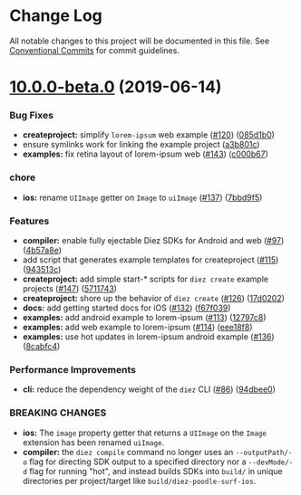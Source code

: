 # Change Log

All notable changes to this project will be documented in this file.
See [Conventional Commits](https://conventionalcommits.org) for commit guidelines.

# [10.0.0-beta.0](https://github.com/stristr/diez/compare/v10.0.0-alpha.0...v10.0.0-beta.0) (2019-06-14)


### Bug Fixes

* **createproject:** simplify `lorem-ipsum` web example ([#120](https://github.com/stristr/diez/issues/120)) ([085d1b0](https://github.com/stristr/diez/commit/085d1b0))
* ensure symlinks work for linking the example project ([a3b801c](https://github.com/stristr/diez/commit/a3b801c))
* **examples:** fix retina layout of lorem-ipsum web ([#143](https://github.com/stristr/diez/issues/143)) ([c000b67](https://github.com/stristr/diez/commit/c000b67))


### chore

* **ios:** rename `UIImage` getter on `Image` to `uiImage` ([#137](https://github.com/stristr/diez/issues/137)) ([7bbd9f5](https://github.com/stristr/diez/commit/7bbd9f5))


### Features

* **compiler:** enable fully ejectable Diez SDKs for Android and web ([#97](https://github.com/stristr/diez/issues/97)) ([4b57a8e](https://github.com/stristr/diez/commit/4b57a8e))
* add script that generates example templates for createproject ([#115](https://github.com/stristr/diez/issues/115)) ([943513c](https://github.com/stristr/diez/commit/943513c))
* **createproject:** add simple start-* scripts for `diez create` example projects ([#147](https://github.com/stristr/diez/issues/147)) ([5711743](https://github.com/stristr/diez/commit/5711743))
* **createproject:** shore up the behavior of `diez create` ([#126](https://github.com/stristr/diez/issues/126)) ([17d0202](https://github.com/stristr/diez/commit/17d0202))
* **docs:** add getting started docs for iOS ([#132](https://github.com/stristr/diez/issues/132)) ([f67f039](https://github.com/stristr/diez/commit/f67f039))
* **examples:** add android example to lorem-ipsum ([#113](https://github.com/stristr/diez/issues/113)) ([12797c8](https://github.com/stristr/diez/commit/12797c8))
* **examples:** add web example to lorem-ipsum ([#114](https://github.com/stristr/diez/issues/114)) ([eee18f8](https://github.com/stristr/diez/commit/eee18f8))
* **examples:** use hot updates in lorem-ipsum android example ([#136](https://github.com/stristr/diez/issues/136)) ([8cabfc4](https://github.com/stristr/diez/commit/8cabfc4))


### Performance Improvements

* **cli:** reduce the dependency weight of the `diez` CLI ([#86](https://github.com/stristr/diez/issues/86)) ([94dbee0](https://github.com/stristr/diez/commit/94dbee0))


### BREAKING CHANGES

* **ios:** The `image` property getter that returns a `UIImage` on the `Image` extension has been renamed `uiImage`.
* **compiler:** the `diez compile` command no longer uses an `--outputPath/-o` flag for directing SDK output to a specified directory nor a `--devMode/-d` flag for running "hot", and instead builds SDKs into `build/` in unique directories per project/target like `build/diez-poodle-surf-ios`.
